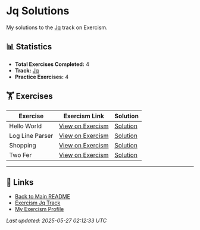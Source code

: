 # Jq Solutions

My solutions to the [Jq](https://exercism.org/tracks/jq) track on Exercism.

## 📊 Statistics

- **Total Exercises Completed:** 4
- **Track:** [Jq](https://exercism.org/tracks/jq)
- **Practice Exercises:** 4

## 🏋️ Exercises

| Exercise | Exercism Link | Solution |
|----------|---------------|----------|
| Hello World | [View on Exercism](https://exercism.org/tracks/jq/exercises/hello-world) | [Solution](hello-world/README.md) |
| Log Line Parser | [View on Exercism](https://exercism.org/tracks/jq/exercises/log-line-parser) | [Solution](log-line-parser/README.md) |
| Shopping | [View on Exercism](https://exercism.org/tracks/jq/exercises/shopping) | [Solution](shopping/README.md) |
| Two Fer | [View on Exercism](https://exercism.org/tracks/jq/exercises/two-fer) | [Solution](two-fer/README.md) |

---

## 🔗 Links

- [Back to Main README](../README.md)
- [Exercism Jq Track](https://exercism.org/tracks/jq)
- [My Exercism Profile](https://exercism.org/profiles/princemuel)

*Last updated: 2025-05-27 02:12:33 UTC*
